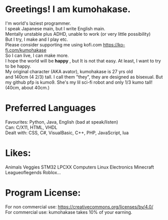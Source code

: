 Greetings! I am kumohakase.
====
I'm world's laziest programmer.   
I speak Japanese main, but I write English main.  
Mentally unstable plus ADHD, unable to work (or very little possibility)   
But I try, I make and I play etc.   
Please consider supporting me using kofi.com https://ko-fi.com/kumohakase  
So I can live, I can make more.   
I hope the world will be **happy** , but It is not that easy.
At least, I want to try to be happy.   
My original character (AKA avator), kumohakase is 27 yrs old   
and 140cm (4 2/3) tall. I call them "they", they are designed as
bisexual.
But my github pfp is kumo9. She's my lil sci-fi robot and only
1/3 kumo tall! (40cm, about 40cm.)

Preferred Languages
====
Favourites: Python, Java, English (bad at speak/listen)   
Can: C/X11, HTML, VHDL   
Dealt with: CSS, C#, VisualBasic, C++, PHP, JavaScript, lua   


Likes:
====
Animals Veggies STM32 LPCXX Computers Linux Electronics Minecraft Leagueoflegends Roblox...


Program License:
====
For non commercial use: https://creativecommons.org/licenses/by/4.0/   
For commercial use: kumohakase takes 10% of your earning.
